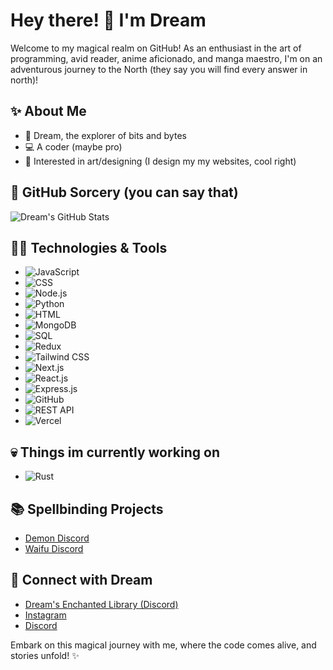 # Hey there! 👋 I'm Dream

Welcome to my magical realm on GitHub! As an enthusiast in the art of programming, avid reader, anime aficionado, and manga maestro, I'm on an adventurous journey to the North (they say you will find every answer in north)!

## ✨ About Me
- 🌌 Dream, the explorer of bits and bytes
- 💻 A coder (maybe pro)
- 🎨 Interested in art/designing (I design my my websites, cool right)

## 🚀 GitHub Sorcery (you can say that)
![Dream's GitHub Stats](https://github-readme-stats.vercel.app/api?username=dreamboy65&show_icons=true&hide=contribs,prs&theme=radical)

## 🧙‍♂️ Technologies & Tools
- ![JavaScript](https://img.shields.io/badge/-JavaScript-yellow?logo=javascript&logoColor=white) 
- ![CSS](https://img.shields.io/badge/-CSS-blue?logo=css3&logoColor=white)
- ![Node.js](https://img.shields.io/badge/-Node.js-green?logo=node.js&logoColor=white)
- ![Python](https://img.shields.io/badge/-Python-blue?logo=python&logoColor=white) 
- ![HTML](https://img.shields.io/badge/-HTML-orange?logo=html5&logoColor=white) 
- ![MongoDB](https://img.shields.io/badge/-MongoDB-green?logo=mongodb&logoColor=white)
- ![SQL](https://img.shields.io/badge/-SQL-blue?logo=sql&logoColor=white)
- ![Redux](https://img.shields.io/badge/-Redux-purple?logo=redux&logoColor=white)
- ![Tailwind CSS](https://img.shields.io/badge/-Tailwind_CSS-lightblue?logo=tailwind-css&logoColor=white)
- ![Next.js](https://img.shields.io/badge/-Next.js-black?logo=next.js&logoColor=white)
- ![React.js](https://img.shields.io/badge/-React.js-blue?logo=react&logoColor=white)
- ![Express.js](https://img.shields.io/badge/-Express.js-grey?logo=express&logoColor=white)
- ![GitHub](https://img.shields.io/badge/-GitHub-black?logo=github&logoColor=white)
- ![REST API](https://img.shields.io/badge/-REST_API-green)
- ![Vercel](https://img.shields.io/badge/-Vercel-black?logo=vercel&logoColor=white)


## 💀 Things im currently working on
- ![Rust](https://img.shields.io/badge/-Rust-orange?logo=rust&logoColor=white) 

## 📚 Spellbinding Projects
- [Demon Discord](https://github.com/DreamBoy65/demon)
- [Waifu Discord](https://github.com/DreamBoy65/waifu)

## 🌟 Connect with Dream
- [Dream's Enchanted Library (Discord)](https://dsc.gg/dreamyluck)
- [Instagram](https://instagram.com/dream.keir)
- [Discord](https://www.linkedin.com/in/dark-ab57b7283?utm_source=share&utm_campaign=share_via&utm_content=profile)

Embark on this magical journey with me, where the code comes alive, and stories unfold! ✨

